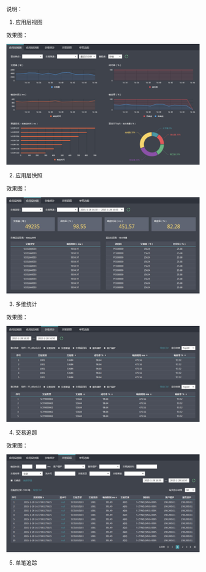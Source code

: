 说明：

1. 应用层视图

  效果图：

  ![](/assets/应用层视图.png)

2. 应用层快照

 效果图：

 ![](/assets/应用层快照.png)

3. 多维统计

 效果图：

 ![](/assets/多维统计.png)

4. 交易追踪

 效果图：

 ![](/assets/交易追踪.png)

5. 单笔追踪
